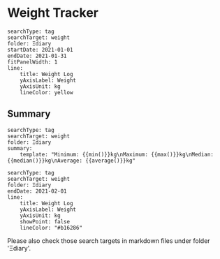 # Weight Tracker

```tracker
searchType: tag
searchTarget: weight
folder: Ξdiary
startDate: 2021-01-01
endDate: 2021-01-31
fitPanelWidth: 1
line:
    title: Weight Log
    yAxisLabel: Weight
    yAxisUnit: kg
    lineColor: yellow
```

## Summary

```tracker
searchType: tag
searchTarget: weight
folder: Ξdiary
summary:
    template: "Minimum: {{min()}}kg\nMaximum: {{max()}}kg\nMedian: {{median()}}kg\nAverage: {{average()}}kg"
```

```tracker
searchType: tag
searchTarget: weight
folder: Ξdiary
endDate: 2021-02-01
line:
    title: Weight Log
    yAxisLabel: Weight
    yAxisUnit: kg
    showPoint: false
    lineColor: "#b16286"
```

Please also check those search targets in markdown files under folder 'Ξdiary'.
